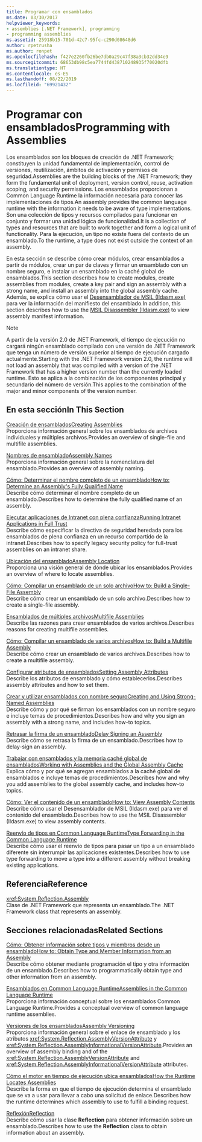 ```yaml
---
title: Programar con ensamblados
ms.date: 03/30/2017
helpviewer_keywords:
- assemblies [.NET Framework], programming
- programming assemblies
ms.assetid: 25918b15-701d-42c7-95fc-c290d08648d6
author: rpetrusha
ms.author: ronpet
ms.openlocfilehash: f427e2260fb26be7db0a29c47f38a3cb32dd34e9
ms.sourcegitcommit: 68653db98c5ea7744fd438710248935f70020dfb
ms.translationtype: HT
ms.contentlocale: es-ES
ms.lasthandoff: 08/22/2019
ms.locfileid: "69921432"
---
```

# <a name="programming-with-assemblies"></a><span data-ttu-id="679a4-102">Programar con ensamblados</span><span class="sxs-lookup"><span data-stu-id="679a4-102">Programming with Assemblies</span></span>
<span data-ttu-id="679a4-103">Los ensamblados son los bloques de creación de .NET Framework; constituyen la unidad fundamental de implementación, control de versiones, reutilización, ámbitos de activación y permisos de seguridad.</span><span class="sxs-lookup"><span data-stu-id="679a4-103">Assemblies are the building blocks of the .NET Framework; they form the fundamental unit of deployment, version control, reuse, activation scoping, and security permissions.</span></span> <span data-ttu-id="679a4-104">Los ensamblados proporcionan a Common Language Runtime la información necesaria para conocer las implementaciones de tipos.</span><span class="sxs-lookup"><span data-stu-id="679a4-104">An assembly provides the common language runtime with the information it needs to be aware of type implementations.</span></span> <span data-ttu-id="679a4-105">Son una colección de tipos y recursos compilados para funcionar en conjunto y formar una unidad lógica de funcionalidad.</span><span class="sxs-lookup"><span data-stu-id="679a4-105">It is a collection of types and resources that are built to work together and form a logical unit of functionality.</span></span> <span data-ttu-id="679a4-106">Para la ejecución, un tipo no existe fuera del contexto de un ensamblado.</span><span class="sxs-lookup"><span data-stu-id="679a4-106">To the runtime, a type does not exist outside the context of an assembly.</span></span>  
  
 <span data-ttu-id="679a4-107">En esta sección se describe cómo crear módulos, crear ensamblados a partir de módulos, crear un par de claves y firmar un ensamblado con un nombre seguro, e instalar un ensamblado en la caché global de ensamblados.</span><span class="sxs-lookup"><span data-stu-id="679a4-107">This section describes how to create modules, create assemblies from modules, create a key pair and sign an assembly with a strong name, and install an assembly into the global assembly cache.</span></span> <span data-ttu-id="679a4-108">Además, se explica cómo usar el [Desensamblador de MSIL (Ildasm.exe)](../../../docs/framework/tools/ildasm-exe-il-disassembler.md) para ver la información del manifiesto del ensamblado.</span><span class="sxs-lookup"><span data-stu-id="679a4-108">In addition, this section describes how to use the [MSIL Disassembler (Ildasm.exe)](../../../docs/framework/tools/ildasm-exe-il-disassembler.md) to view assembly manifest information.</span></span>  
  
> [!NOTE]
> <span data-ttu-id="679a4-109">A partir de la versión 2.0 de .NET Framework, el tiempo de ejecución no cargará ningún ensamblado compilado con una versión de .NET Framework que tenga un número de versión superior al tiempo de ejecución cargado actualmente.</span><span class="sxs-lookup"><span data-stu-id="679a4-109">Starting with the .NET Framework version 2.0, the runtime will not load an assembly that was compiled with a version of the .NET Framework that has a higher version number than the currently loaded runtime.</span></span> <span data-ttu-id="679a4-110">Esto se aplica a la combinación de los componentes principal y secundario del número de versión.</span><span class="sxs-lookup"><span data-stu-id="679a4-110">This applies to the combination of the major and minor components of the version number.</span></span>  
  
## <a name="in-this-section"></a><span data-ttu-id="679a4-111">En esta sección</span><span class="sxs-lookup"><span data-stu-id="679a4-111">In This Section</span></span>  
 [<span data-ttu-id="679a4-112">Creación de ensamblados</span><span class="sxs-lookup"><span data-stu-id="679a4-112">Creating Assemblies</span></span>](../../../docs/framework/app-domains/create-assemblies.md)  
 <span data-ttu-id="679a4-113">Proporciona información general sobre los ensamblados de archivos individuales y múltiples archivos.</span><span class="sxs-lookup"><span data-stu-id="679a4-113">Provides an overview of single-file and multifile assemblies.</span></span>  
  
 [<span data-ttu-id="679a4-114">Nombres de ensamblado</span><span class="sxs-lookup"><span data-stu-id="679a4-114">Assembly Names</span></span>](../../../docs/framework/app-domains/assembly-names.md)  
 <span data-ttu-id="679a4-115">Proporciona información general sobre la nomenclatura del ensamblado.</span><span class="sxs-lookup"><span data-stu-id="679a4-115">Provides an overview of assembly naming.</span></span>  
  
 [<span data-ttu-id="679a4-116">Cómo: Determinar el nombre completo de un ensamblado</span><span class="sxs-lookup"><span data-stu-id="679a4-116">How to: Determine an Assembly's Fully Qualified Name</span></span>](../../../docs/framework/app-domains/how-to-determine-assembly-fully-qualified-name.md)  
 <span data-ttu-id="679a4-117">Describe cómo determinar el nombre completo de un ensamblado.</span><span class="sxs-lookup"><span data-stu-id="679a4-117">Describes how to determine the fully qualified name of an assembly.</span></span>  
  
 [<span data-ttu-id="679a4-118">Ejecutar aplicaciones de Intranet con plena confianza</span><span class="sxs-lookup"><span data-stu-id="679a4-118">Running Intranet Applications in Full Trust</span></span>](../../../docs/framework/app-domains/running-intranet-applications-in-full-trust.md)  
 <span data-ttu-id="679a4-119">Describe cómo especificar la directiva de seguridad heredada para los ensamblados de plena confianza en un recurso compartido de la intranet.</span><span class="sxs-lookup"><span data-stu-id="679a4-119">Describes how to specify legacy security policy for full-trust assemblies on an intranet share.</span></span>  
  
 [<span data-ttu-id="679a4-120">Ubicación del ensamblado</span><span class="sxs-lookup"><span data-stu-id="679a4-120">Assembly Location</span></span>](../../../docs/framework/app-domains/assembly-location.md)  
 <span data-ttu-id="679a4-121">Proporciona una visión general de dónde ubicar los ensamblados.</span><span class="sxs-lookup"><span data-stu-id="679a4-121">Provides an overview of where to locate assemblies.</span></span>  
  
 [<span data-ttu-id="679a4-122">Cómo: Compilar un ensamblado de un solo archivo</span><span class="sxs-lookup"><span data-stu-id="679a4-122">How to: Build a Single-File Assembly</span></span>](../../../docs/framework/app-domains/how-to-build-a-single-file-assembly.md)  
 <span data-ttu-id="679a4-123">Describe cómo crear un ensamblado de un solo archivo.</span><span class="sxs-lookup"><span data-stu-id="679a4-123">Describes how to create a single-file assembly.</span></span>  
  
 [<span data-ttu-id="679a4-124">Ensamblados de múltiples archivos</span><span class="sxs-lookup"><span data-stu-id="679a4-124">Multifile Assemblies</span></span>](../../../docs/framework/app-domains/multifile-assemblies.md)  
 <span data-ttu-id="679a4-125">Describe las razones para crear ensamblados de varios archivos.</span><span class="sxs-lookup"><span data-stu-id="679a4-125">Describes reasons for creating multifile assemblies.</span></span>  
  
 [<span data-ttu-id="679a4-126">Cómo: Compilar un ensamblado de varios archivos</span><span class="sxs-lookup"><span data-stu-id="679a4-126">How to: Build a Multifile Assembly</span></span>](../../../docs/framework/app-domains/how-to-build-a-multifile-assembly.md)  
 <span data-ttu-id="679a4-127">Describe cómo crear un ensamblado de varios archivos.</span><span class="sxs-lookup"><span data-stu-id="679a4-127">Describes how to create a multifile assembly.</span></span>  
  
 [<span data-ttu-id="679a4-128">Configurar atributos de ensamblados</span><span class="sxs-lookup"><span data-stu-id="679a4-128">Setting Assembly Attributes</span></span>](../../../docs/framework/app-domains/set-assembly-attributes.md)  
 <span data-ttu-id="679a4-129">Describe los atributos de ensamblado y cómo establecerlos.</span><span class="sxs-lookup"><span data-stu-id="679a4-129">Describes assembly attributes and how to set them.</span></span>  
  
 [<span data-ttu-id="679a4-130">Crear y utilizar ensamblados con nombre seguro</span><span class="sxs-lookup"><span data-stu-id="679a4-130">Creating and Using Strong-Named Assemblies</span></span>](../../../docs/framework/app-domains/create-and-use-strong-named-assemblies.md)  
 <span data-ttu-id="679a4-131">Describe cómo y por qué se firman los ensamblados con un nombre seguro e incluye temas de procedimientos.</span><span class="sxs-lookup"><span data-stu-id="679a4-131">Describes how and why you sign an assembly with a strong name, and includes how-to topics.</span></span>  
  
 [<span data-ttu-id="679a4-132">Retrasar la firma de un ensamblado</span><span class="sxs-lookup"><span data-stu-id="679a4-132">Delay Signing an Assembly</span></span>](../../../docs/framework/app-domains/delay-sign-assembly.md)  
 <span data-ttu-id="679a4-133">Describe cómo se retrasa la firma de un ensamblado.</span><span class="sxs-lookup"><span data-stu-id="679a4-133">Describes how to delay-sign an assembly.</span></span>  
  
 [<span data-ttu-id="679a4-134">Trabajar con ensamblados y la memoria caché global de ensamblados</span><span class="sxs-lookup"><span data-stu-id="679a4-134">Working with Assemblies and the Global Assembly Cache</span></span>](../../../docs/framework/app-domains/working-with-assemblies-and-the-gac.md)  
 <span data-ttu-id="679a4-135">Explica cómo y por qué se agregan ensamblados a la caché global de ensamblados e incluye temas de procedimientos.</span><span class="sxs-lookup"><span data-stu-id="679a4-135">Describes how and why you add assemblies to the global assembly cache, and includes how-to topics.</span></span>  
  
 [<span data-ttu-id="679a4-136">Cómo: Ver el contenido de un ensamblado</span><span class="sxs-lookup"><span data-stu-id="679a4-136">How to: View Assembly Contents</span></span>](../../../docs/framework/app-domains/how-to-view-assembly-contents.md)  
 <span data-ttu-id="679a4-137">Describe cómo usar el Desensamblador de MSIL (Ildasm.exe) para ver el contenido del ensamblado.</span><span class="sxs-lookup"><span data-stu-id="679a4-137">Describes how to use the MSIL Disassembler (Ildasm.exe) to view assembly contents.</span></span>  
  
 [<span data-ttu-id="679a4-138">Reenvío de tipos en Common Language Runtime</span><span class="sxs-lookup"><span data-stu-id="679a4-138">Type Forwarding in the Common Language Runtime</span></span>](../../../docs/framework/app-domains/type-forwarding-in-the-common-language-runtime.md)  
 <span data-ttu-id="679a4-139">Describe cómo usar el reenvío de tipos para pasar un tipo a un ensamblado diferente sin interrumpir las aplicaciones existentes.</span><span class="sxs-lookup"><span data-stu-id="679a4-139">Describes how to use type forwarding to move a type into a different assembly without breaking existing applications.</span></span>  
  
## <a name="reference"></a><span data-ttu-id="679a4-140">Referencia</span><span class="sxs-lookup"><span data-stu-id="679a4-140">Reference</span></span>  
 <xref:System.Reflection.Assembly>  
 <span data-ttu-id="679a4-141">Clase de .NET Framework que representa un ensamblado.</span><span class="sxs-lookup"><span data-stu-id="679a4-141">The .NET Framework class that represents an assembly.</span></span>  
  
## <a name="related-sections"></a><span data-ttu-id="679a4-142">Secciones relacionadas</span><span class="sxs-lookup"><span data-stu-id="679a4-142">Related Sections</span></span>  
 [<span data-ttu-id="679a4-143">Cómo: Obtener información sobre tipos y miembros desde un ensamblado</span><span class="sxs-lookup"><span data-stu-id="679a4-143">How to: Obtain Type and Member Information from an Assembly</span></span>](../../../docs/framework/app-domains/how-to-obtain-type-and-member-information-from-an-assembly.md)  
 <span data-ttu-id="679a4-144">Describe cómo obtener mediante programación el tipo y otra información de un ensamblado.</span><span class="sxs-lookup"><span data-stu-id="679a4-144">Describes how to programmatically obtain type and other information from an assembly.</span></span>  
  
 [<span data-ttu-id="679a4-145">Ensamblados en Common Language Runtime</span><span class="sxs-lookup"><span data-stu-id="679a4-145">Assemblies in the Common Language Runtime</span></span>](../../../docs/framework/app-domains/assemblies-in-the-common-language-runtime.md)  
 <span data-ttu-id="679a4-146">Proporciona información conceptual sobre los ensamblados Common Language Runtime.</span><span class="sxs-lookup"><span data-stu-id="679a4-146">Provides a conceptual overview of common language runtime assemblies.</span></span>  
  
 [<span data-ttu-id="679a4-147">Versiones de los ensamblados</span><span class="sxs-lookup"><span data-stu-id="679a4-147">Assembly Versioning</span></span>](../../../docs/framework/app-domains/assembly-versioning.md)  
 <span data-ttu-id="679a4-148">Proporciona información general sobre el enlace de ensamblado y los atributos <xref:System.Reflection.AssemblyVersionAttribute> y <xref:System.Reflection.AssemblyInformationalVersionAttribute>.</span><span class="sxs-lookup"><span data-stu-id="679a4-148">Provides an overview of assembly binding and of the <xref:System.Reflection.AssemblyVersionAttribute> and <xref:System.Reflection.AssemblyInformationalVersionAttribute> attributes.</span></span>  
  
 [<span data-ttu-id="679a4-149">Cómo el motor en tiempo de ejecución ubica ensamblados</span><span class="sxs-lookup"><span data-stu-id="679a4-149">How the Runtime Locates Assemblies</span></span>](../../../docs/framework/deployment/how-the-runtime-locates-assemblies.md)  
 <span data-ttu-id="679a4-150">Describe la forma en que el tiempo de ejecución determina el ensamblado que se va a usar para llevar a cabo una solicitud de enlace.</span><span class="sxs-lookup"><span data-stu-id="679a4-150">Describes how the runtime determines which assembly to use to fulfill a binding request.</span></span>  
  
 [<span data-ttu-id="679a4-151">Reflexión</span><span class="sxs-lookup"><span data-stu-id="679a4-151">Reflection</span></span>](../../../docs/framework/reflection-and-codedom/reflection.md)  
 <span data-ttu-id="679a4-152">Describe cómo usar la clase **Reflection** para obtener información sobre un ensamblado.</span><span class="sxs-lookup"><span data-stu-id="679a4-152">Describes how to use the **Reflection** class to obtain information about an assembly.</span></span>
